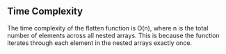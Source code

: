 ## Time Complexity

The time complexity of the flatten function is O(n), where n is the total number of elements across all nested arrays. This is because the function iterates through each element in the nested arrays exactly once.

